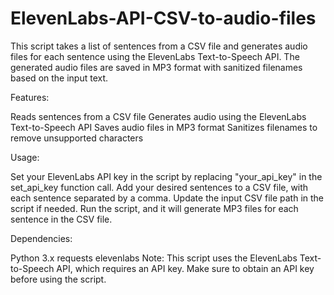 # ElevenLabs-API-CSV-to-audio-files
This script takes a list of sentences from a CSV file and generates audio files for each sentence using the ElevenLabs Text-to-Speech API. The generated audio files are saved in MP3 format with sanitized filenames based on the input text.

Features:

Reads sentences from a CSV file
Generates audio using the ElevenLabs Text-to-Speech API
Saves audio files in MP3 format
Sanitizes filenames to remove unsupported characters


Usage:

Set your ElevenLabs API key in the script by replacing "your_api_key" in the set_api_key function call.
Add your desired sentences to a CSV file, with each sentence separated by a comma.
Update the input CSV file path in the script if needed.
Run the script, and it will generate MP3 files for each sentence in the CSV file.

Dependencies:

Python 3.x
requests
elevenlabs
Note: This script uses the ElevenLabs Text-to-Speech API, which requires an API key. Make sure to obtain an API key before using the script.
